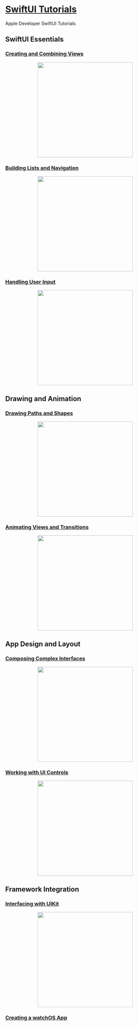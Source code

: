 # [SwiftUI Tutorials](https://developer.apple.com/tutorials/swiftui/creating-and-combining-views)

Apple Developer SwiftUI Tutorials

## SwiftUI Essentials
### [Creating and Combining Views](https://github.com/nezhitsya/SwiftUI_Tutorials/tree/master/Essentials01)

<p align="center">
    <img width="300" src="https://user-images.githubusercontent.com/60697742/129820181-85c5d9f8-e769-429e-9b6b-2c67d4e4448e.png">
</p>

### [Building Lists and Navigation](https://github.com/nezhitsya/SwiftUI_Tutorials/tree/master/Essentials02)

<p align="center">
    <img width="300" src="https://user-images.githubusercontent.com/60697742/129681355-b95f85b2-4581-4d0d-a453-d47644f73951.mov">
</p>

### [Handling User Input](https://github.com/nezhitsya/SwiftUI_Tutorials/tree/master/Essentials03)

<p align="center">
    <img width="300" src="https://user-images.githubusercontent.com/60697742/129822660-895bc4ad-653d-407a-a175-6eca16375fd8.mov">
</p>

## Drawing and Animation
### [Drawing Paths and Shapes](https://github.com/nezhitsya/SwiftUI_Tutorials/tree/master/DrawingAnimation01)

<p align="center">
    <img width="300" src="https://user-images.githubusercontent.com/60697742/130566056-20f2e237-2880-4018-b25a-3416f20866e8.png">
</p>

### [Animating Views and Transitions](https://github.com/nezhitsya/SwiftUI_Tutorials/tree/master/DrawingAnimation02)

<p align="center">
    <img width="300" src="https://user-images.githubusercontent.com/60697742/131076298-f029b194-de80-4ddf-8d31-0a1e97c24d25.mov">
</p>

## App Design and Layout
### [Composing Complex Interfaces](https://github.com/nezhitsya/SwiftUI_Tutorials/tree/master/DesignLayout01)

<p align="center">
    <img width="300" src="https://user-images.githubusercontent.com/60697742/131443932-670e761d-9b0a-46af-b553-b76910b724a9.mp4">
</p>

### [Working with UI Controls](https://github.com/nezhitsya/SwiftUI_Tutorials/tree/master/DesignLayout02)

<p align="center">
    <img width="300" src="https://user-images.githubusercontent.com/60697742/131454677-a10ffff2-32d6-4cc3-9325-4d1686cfe82d.mov">
</p>

## Framework Integration
### [Interfacing with UIKit](https://github.com/nezhitsya/SwiftUI_Tutorials/tree/master/FrameworkIntegration01)

<p align="center">
    <img width="300" src="https://user-images.githubusercontent.com/60697742/131967673-0d32e110-1f53-46ed-9a68-93b638b5c65f.mov">
</p>

### [Creating a watchOS App](https://github.com/nezhitsya/SwiftUI_Tutorials/tree/master/FrameworkIntegration02)
